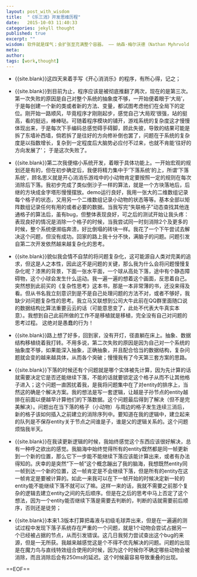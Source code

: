 ```yaml
---
layout: post_with_wisdom
title:  "《乐三消》开发思维历程"
date:   2015-10-03 11:40:33
categories: jekyll thought
published: true
excerpt: ""
wisdom: 软件就是煤气；会扩张至充满整个容器。 —— 纳森·梅尔沃德（Nathan Myhrvold ），微软前CIO
meta: 
author: 
tags: [work,thought]
---
```


* {{site.blank}}这四天来着手写《开心消消乐》的程序，有所心得，记之；
* {{site.blank}}到目前为止，程序应该是被彻底推翻了两次，现在的是第三次。第一次失败的原因是自己对整个系统的抽象度不够，一开始便着眼于‘大局’，于是每创建一个新的类或者新的方法、变量，都试图考虑他们在全局下的定位。刚开始一路顺风，毕竟程序才刚刚起步，感觉自己‘大局观’很强，站的挺高，看的挺远，棒棒哒。可随着程序模块的铺开，游戏系统的复杂度这才慢慢体现出来，于是每次下手编码总感觉碍手碍脚，顾此失彼，导致的结果可能是拆了东墙补西墙，倘若拆了是往好的方向修补倒也罢了，问题在于系统的复杂度是以指数增长，复杂到一定程度后大脑势必应付不过来，也就不肯能‘往好的方向发展了’；
于是这次失败了。

* {{site.blank}}第二次我便缩小系统开发，着眼于具体功能上。一开始宏观的规划还是有的，但在初步确定后，我便将精力集中于‘下落系统’的上，所谓‘下落系统’，顾名思义就是开心消消乐游戏中的小动物肯定要按照一定的规则在每次消除后下落。我初步完成了类似倒沙子一样的算法，就是一个方块落地后，后继的方块成金字塔形慢慢摆放。demo运行良好，我用一张大的二维数组记录每个格子的状态，又用另一个二维数组记录小动物的状态等等。基本全部以矩阵数组记录任何有用的或者必要的数据。当我写完“失联格子”动态查找其他连通格子的算法后，虽有bug，但整体表现良好，可之后的测试开始让我头疼：表现良好的情况是消除一个格子的时候，当我尝试同一时刻消除2个及更多的时候，整个系统便濒临奔溃，好比倒塌的砖块一样。我花了一个下午尝试去解决这个问题，但没有成功。回家的路上我十分不快，满脑子的问题。问题引发自第二次开发依然越来越复杂化的思考。

* {{site.blank}}貌似我会情不自禁的将问题复杂化，这可能源自人类对完美的追求，但这是人之本性，因此这不是问题的关键，那么我为什么会将问题慢慢复杂化呢？漆黑的背景，下面一张水平面，一个球从高处下落，途中有个静态障碍物，这个小球会发生什么运动。我一遍一遍的想着这个画面，反思着自己。突然想到此前买的《复杂性思考》这本书，那是一本非常薄的书，还没来得及看。但从书名我立刻意识到是不是自己处理问题的方法不对，或者不够好，我缺少对问题复杂性的思考。我立马又联想到公司大牛此前在QQ群里面随口说的数据结构比算法重要云云的话（可能意思变了，此处不代表大牛真实本意）。我想到自己此前所做的工作不是移植就是移植，完全没有自己对问题的思考过程。 这绝对是愚蠢的行为！ 

* {{site.blank}}路上想了好多，回到家，没有开灯，径直躺在床上。抽象、数据结构移植绕着我打转。不用多说，第二次失败的原因是因为自己对一个系统的抽象度不够，如果能深入抽象，正确抽象，并且配合恰当的数据结构，复杂问题就会变的越来越具体，从而各个突破；慢慢我有了今天第三套方案的思路。

* {{site.blank}}下落的时候还有个问题就是哪个实体被先计算，因为先计算的话就需要决定它是否还能继续下落，不能的话就要锁定这个格子从而不让其他格子进入；这个问题一直困扰着我，是我将问题集中在了对entity的排序上，当然这的确是个解决方案。我的想法是写一套逻辑，让越是子孙节点的entity越排在前面以便越早计算他们的下落数据。这个问题最后得到了解决（但不是完美解决）。问题出在当下落的格子（小动物）与周边的格子发生连续三消后，新的格子该如何插入之前建立的消除序列中。要知道在我的逻辑中，建立起来的队列是不保存entity关于节点之间谁是子，谁是父的逻辑关系的。这个问题烦恼我半天。

* {{site.blank}}在我读更新逻辑的时候，我始终感觉这个东西应该很好解决，总有一种呼之欲出的感觉。我脑海中始终觉得所有的entity既然都是同一帧更新到一个新的位置，那么它下一步能不能继续下落应该能计算出来，或者有办法得知的。庆幸的是突然“下一帧”这个概念蹦出了我的脑海，我想既然entity同一帧到达一个新的位置，这一帧肯定是不会继续下落，但是所有的entity在这一帧肯定是要被计算的。如此一来我可以在下一帧开始的时候决定新一轮的entity能不能继续下落不就可以了嘛。这样一来的话，我就不需要之前那个复杂的逻辑去建立entity之间的先后顺序。但是在之后的思考中马上否定了这个想法，因为一个entity能否继续下落是需要去判断的，判断的话就需要前后顺序，否则还是徒劳；

* {{site.blank}}本来1.3版本打算把毒液与初级毛球弄出来，但是在一遍遍的测试过程中发现下落子系统存在严重的一个问题，就是1个动物会尝试占据另一个已经被占据的节点，从而引发错误。这几日我努力尝试查出这个bug的来源，但是一无所获。我越来越感觉这是个不得不优先解决的问题。问题的出现是在魔力鸟与直线特效组合使用的时候，因为这个时候你不确定哪些动物会被消除，而且消除后会有250ms的延迟。这个时候最容易导致重叠的出现。


==EOF==

